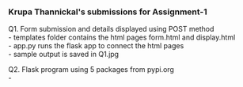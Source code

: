 ### Krupa Thannickal's submissions for Assignment-1

Q1. Form submission and details displayed using POST method  
        - templates folder contains the html pages form.html and display.html  
      - app.py runs the flask app to connect the html pages  
      - sample output is saved in Q1.jpg  
      
Q2. Flask program using 5 packages from pypi.org  
      - 
